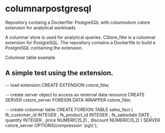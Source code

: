 # columnarpostgresql
Repository containg a Dockerfile: PostgreSQL with columnstore cstore extension for analytical workloads

A columnar store is used for analytical queries. CStore_fdw is a columnar extension for PostgreSQL. The repository contains a Dockerfile to build a PostgreSQL containing the extension. 

Columnar table example

 

## A simple test using the extension.

-- load extension
CREATE EXTENSION cstore_fdw;

-- create server object to access an external data resource
CREATE SERVER cstore_server FOREIGN DATA WRAPPER cstore_fdw;

-- create columnar table
CREATE FOREIGN TABLE sales_fact
(
    fk_customer_id INTEGER
  , fk_product_id INTEGER
  , fk_salesdate DATE
  , quantity INTEGER
  , price NUMERIC(5,2)
  , discount NUMERIC(5,2)
)
SERVER cstore_server
OPTIONS(compression 'pglz');
